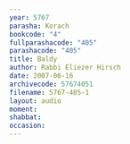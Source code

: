 ```yaml
---
year: 5767
parasha: Korach
bookcode: "4"
fullparashacode: "405"
parashacode: "405"
title: Baldy
author: Rabbi Eliezer Hirsch
date: 2007-06-16
archivecode: 57674051
filename: 5767-405-1
layout: audio
moment: 
shabbat: 
occasion: 
---
```

